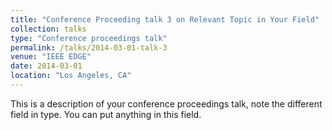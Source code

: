 ```yaml
---
title: "Conference Proceeding talk 3 on Relevant Topic in Your Field"
collection: talks
type: "Conference proceedings talk"
permalink: /talks/2014-03-01-talk-3
venue: "IEEE EDGE"
date: 2014-03-01
location: "Los Angeles, CA"
---
```


This is a description of your conference proceedings talk, note the different field in type. You can put anything in this field.
